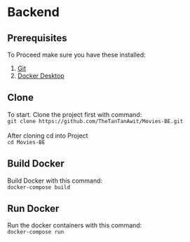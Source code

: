 # Backend 
## Prerequisites
To Proceed make sure you have these installed:
1. [Git](https://git-scm.com/)
2. [Docker Desktop](https://www.docker.com/get-started/)

## Clone
To start. Clone the project first with command: <br/>
`git clone https://github.com/TheTanTanAwit/Movies-BE.git` <br/><br/>
After cloning cd into Project <br/>
`cd Movies-BE`
## Build Docker 
Build Docker with this command: <br/>
`docker-compose build`

## Run Docker
Run the docker containers with this command: <br/>
`docker-compose run`
